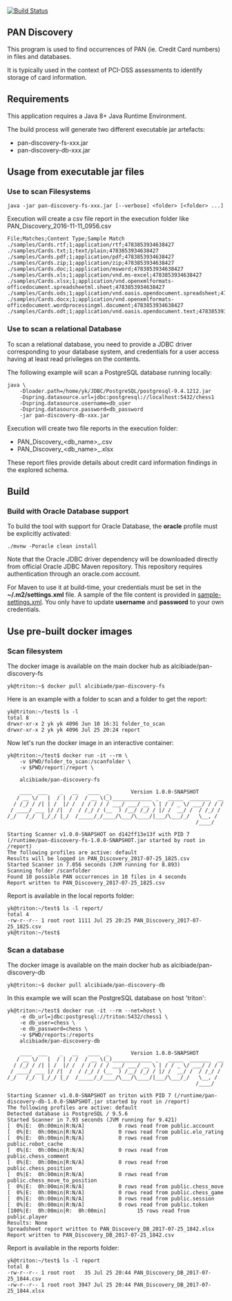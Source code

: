 [![Build Status][travis-image]][travis-url]



## PAN Discovery

This program is used to find occurrences of PAN (ie. Credit Card numbers) in files and databases.

It is typically used in the context of PCI-DSS assessments to identify storage of card information.

## Requirements

This application requires a Java 8+ Java Runtime Environment.

The build process will generate two different executable jar artefacts:
* pan-discovery-fs-xxx.jar
* pan-discovery-db-xxx.jar



## Usage from executable jar files

### Use to scan Filesystems

```
java -jar pan-discovery-fs-xxx.jar [--verbose] <folder> [<folder> ...]
```

Execution will create a csv file report in the execution folder like PAN_Discovery_2016-11-11_0956.csv

```
File;Matches;Content Type;Sample Match
./samples/Cards.rtf;1;application/rtf;4783853934638427
./samples/Cards.txt;1;text/plain;4783853934638427
./samples/Cards.pdf;1;application/pdf;4783853934638427
./samples/Cards.zip;1;application/zip;4783853934638427
./samples/Cards.doc;1;application/msword;4783853934638427
./samples/Cards.xls;1;application/vnd.ms-excel;4783853934638427
./samples/Cards.xlsx;1;application/vnd.openxmlformats-officedocument.spreadsheetml.sheet;4783853934638427
./samples/Cards.ods;1;application/vnd.oasis.opendocument.spreadsheet;4783853934638427
./samples/Cards.docx;1;application/vnd.openxmlformats-officedocument.wordprocessingml.document;4783853934638427
./samples/Cards.odt;1;application/vnd.oasis.opendocument.text;4783853934638427
```



### Use to scan a relational Database

To scan a relational database, you need to provide a JDBC driver corresponding to your
database system, and credentials for a user access having at least read privileges
on the contents.

The following example will scan a PostgreSQL database running locally:

```
java \
    -Dloader.path=/home/yk/JDBC/PostgreSQL/postgresql-9.4.1212.jar
    -Dspring.datasource.url=jdbc:postgresql://localhost:5432/chess1 
    -Dspring.datasource.username=db_user 
    -Dspring.datasource.password=db_password
    -jar pan-discovery-db-xxx.jar
```

Execution will create two file reports in the execution folder:
* PAN_Discovery_<db_name>_<date>.csv
* PAN_Discovery_<db_name>_<date>.xlsx

These report files provide details about credit card information
findings in the explored schema.

[travis-image]: https://travis-ci.org/alcibiade/pan-discovery.svg?branch=master
[travis-url]: https://travis-ci.org/alcibiade/pan-discovery


## Build

### Build with Oracle Database support

To build the tool with support for Oracle Database, the **oracle** profile must be explicitly activated:

```
./mvnw -Poracle clean install
```

Note that the Oracle JDBC driver dependency will be downloaded directly from official Oracle JDBC Maven repository.
This repository requires authentication through an oracle.com account.

For Maven to use it at build-time, your credentials must be set in the **~/.m2/settings.xml** file. 
A sample of the file content is provided in [sample-settings.xml](sample-settings.xml).
You only have to update **username** and **password** to your own credentials.


## Use pre-built docker images

### Scan filesystem

The docker image is available on the main docker hub as alcibiade/pan-discovery-fs

```
yk@triton:~$ docker pull alcibiade/pan-discovery-fs
```

Here is an example with a folder to scan and a folder to get the report:

```
yk@triton:~/test$ ls -l
total 8
drwxr-xr-x 2 yk yk 4096 Jun 10 16:31 folder_to_scan
drwxr-xr-x 2 yk yk 4096 Jul 25 20:24 report
```

Now let's run the docker image in an interactive container:

```
yk@triton:~/test$ docker run -it --rm \
    -v $PWD/folder_to_scan:/scanfolder \
    -v $PWD/report:/report \
    
    alcibiade/pan-discovery-fs

    ____  ___    _   __   ____  _       Version 1.0.0-SNAPSHOT
   / __ \/   |  / | / /  / __ \(_)_____________ _   _____  _______  __
  / /_/ / /| | /  |/ /  / / / / / ___/ ___/ __ \ | / / _ \/ ___/ / / /
 / ____/ ___ |/ /|  /  / /_/ / (__  ) /__/ /_/ / |/ /  __/ /  / /_/ /
/_/   /_/  |_/_/ |_/  /_____/_/____/\___/\____/|___/\___/_/   \__, /
                                                             /____/

Starting Scanner v1.0.0-SNAPSHOT on d142ff13e13f with PID 7 (/runtime/pan-discovery-fs-1.0.0-SNAPSHOT.jar started by root in /report)
The following profiles are active: default                     
Results will be logged in PAN_Discovery_2017-07-25_1825.csv
Started Scanner in 7.056 seconds (JVM running for 8.893)
Scanning folder /scanfolder
Found 10 possible PAN occurrences in 10 files in 4 seconds
Report written to PAN_Discovery_2017-07-25_1825.csv
```

Report is available in the local reports folder:

```
yk@triton:~/test$ ls -l report/
total 4
-rw-r--r-- 1 root root 1111 Jul 25 20:25 PAN_Discovery_2017-07-25_1825.csv
yk@triton:~/test$ 
```

### Scan a database


The docker image is available on the main docker hub as alcibiade/pan-discovery-db

```
yk@triton:~$ docker pull alcibiade/pan-discovery-db
```

In this example we will scan the PostgreSQL database on host 'triton':

```
yk@triton:~/test$ docker run -it --rm --net=host \
    -e db_url=jdbc:postgresql://triton:5432/chess1 \
    -e db_user=chess \
    -e db_password=chess \
    -v $PWD/reports:/reports 
    alcibiade/pan-discovery-db

    ____  ___    _   __   ____  _       Version 1.0.0-SNAPSHOT
   / __ \/   |  / | / /  / __ \(_)_____________ _   _____  _______  __
  / /_/ / /| | /  |/ /  / / / / / ___/ ___/ __ \ | / / _ \/ ___/ / / /
 / ____/ ___ |/ /|  /  / /_/ / (__  ) /__/ /_/ / |/ /  __/ /  / /_/ /
/_/   /_/  |_/_/ |_/  /_____/_/____/\___/\____/|___/\___/_/   \__, /
                                                             /____/

Starting Scanner v1.0.0-SNAPSHOT on triton with PID 7 (/runtime/pan-discovery-db-1.0.0-SNAPSHOT.jar started by root in /report)
The following profiles are active: default
Detected database is PostgreSQL / 9.5.6
Started Scanner in 7.93 seconds (JVM running for 9.421)
[  0%|E:  0h:00min|R:N/A]           0 rows read from public.account
[  0%|E:  0h:00min|R:N/A]           0 rows read from public.elo_rating
[  0%|E:  0h:00min|R:N/A]           0 rows read from public.robot_cache
[  0%|E:  0h:00min|R:N/A]           0 rows read from public.chess_comment
[  0%|E:  0h:00min|R:N/A]           0 rows read from public.chess_position
[  0%|E:  0h:00min|R:N/A]           0 rows read from public.chess_move_to_position
[  0%|E:  0h:00min|R:N/A]           0 rows read from public.chess_move
[  0%|E:  0h:00min|R:N/A]           0 rows read from public.chess_game
[  0%|E:  0h:00min|R:N/A]           0 rows read from public.session
[  0%|E:  0h:00min|R:N/A]           0 rows read from public.token
[100%|E:  0h:00min|R:  0h:00min]          15 rows read from public.player
Results: None
Spreadsheet report written to PAN_Discovery_DB_2017-07-25_1842.xlsx
Report written to PAN_Discovery_DB_2017-07-25_1842.csv

```

Report is available in the reports folder:

```
yk@triton:~/test$ ls -l report
total 8
-rw-r--r-- 1 root root   35 Jul 25 20:44 PAN_Discovery_DB_2017-07-25_1844.csv
-rw-r--r-- 1 root root 3947 Jul 25 20:44 PAN_Discovery_DB_2017-07-25_1844.xlsx
```
